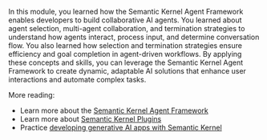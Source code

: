 In this module, you learned how the Semantic Kernel Agent Framework enables developers to build collaborative AI agents. You learned about agent selection, multi-agent collaboration, and termination strategies to understand how agents interact, process input, and determine conversation flow. You also learned how selection and termination strategies ensure efficiency and goal completion in agent-driven workflows. By applying these concepts and skills, you can leverage the Semantic Kernel Agent Framework to create dynamic, adaptable AI solutions that enhance user interactions and automate complex tasks.

More reading:

- Learn more about the [Semantic Kernel Agent Framework](/semantic-kernel/frameworks/agent/?pivots=programming-language-python)
- Learn more about [Semantic Kernel Plugins](/semantic-kernel/concepts/plugins/?pivots=programming-language-python)
- Practice [developing generative AI apps with Semantic Kernel](/training/paths/develop-ai-agents-azure-open-ai-semantic-kernel-sdk/)